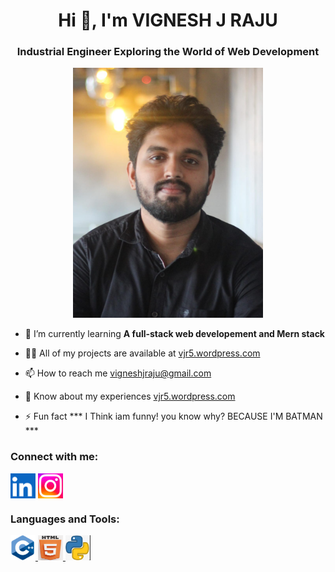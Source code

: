 <h1 align="center">Hi 👋, I'm VIGNESH J RAJU</h1>
<h3 align="center">Industrial Engineer Exploring the World of Web Development</h3>

<center>
<img src="Photo 2.jpeg" alt="photo"height="400" >
</center>

<p>

- 🌱 I’m currently learning **A full-stack web developement and Mern stack**

- 👨‍💻 All of my projects are available at <a href="https://vjr5.wordpress.com/">vjr5.wordpress.com </a>


- 📫 How to reach me <a href="mailto:vigneshjraju@gmail.com">vigneshjraju@gmail.com </a>

- 📄 Know about my experiences  <a href="https://vjr5.wordpress.com/">vjr5.wordpress.com </a>

- ⚡ Fun fact *** I Think iam funny! you know why? BECAUSE I'M BATMAN ***

</p>

<h3 align="left">Connect with me:</h3>
<p align="left">
<a href="https://linkedin.com/in/www.linkedin.com/in/vigneshjraju" target="blank"><img align="center" src="Linkedln.png" alt="www.linkedin.com/in/vigneshjraju" height="40" width="40" /></a>
<a href="https://instagram.com/https://www.instagram.com/vignesh_j_r/" target="blank"><img align="center" src="Instagram.png" alt="https://www.instagram.com/vignesh_j_r/" height="40" width="40" /></a>
</p>

<h3 align="left">Languages and Tools:</h3>
<p align="left"> 
 <a href="https://www.w3schools.com/cpp/" target="_blank" rel="noreferrer"> <img src="C++.png" alt="cplusplus" width="40" height="40"/> </a>
 <a href="https://www.w3.org/html/" target="_blank" rel="noreferrer"> <img src="html.png" alt="html5" width="40" height="40"/> </a> 
 <a href="https://www.python.org" target="_blank" rel="noreferrer"> <img src="Python.png" alt="python" width="40" height="40"/> </a> 
</p>

